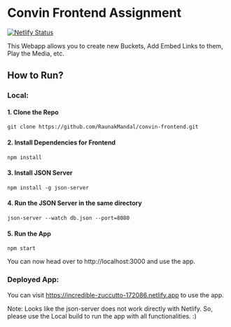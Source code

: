 # Convin Frontend Assignment
[![Netlify Status](https://api.netlify.com/api/v1/badges/a91f3ddf-0d7c-4895-a42f-0025a7272b1e/deploy-status)](https://app.netlify.com/sites/incredible-zuccutto-172086/deploys)

This Webapp allows you to create new Buckets, Add Embed Links to them, Play the Media, etc.

## How to Run?
### Local:
#### 1. Clone the Repo
    git clone https://github.com/RaunakMandal/convin-frontend.git
#### 2. Install Dependencies for Frontend
    npm install

#### 3. Install JSON Server
    npm install -g json-server
#### 4. Run the JSON Server in the same directory
    json-server --watch db.json --port=8080
#### 5. Run the App
    npm start

You can now head over to http://localhost:3000 and use the app. 

### Deployed App:
You can visit https://incredible-zuccutto-172086.netlify.app to use the app.

Note: Looks like the json-server does not work directly with Netlify. So, please use the Local build to run the app with all functionalities. :)